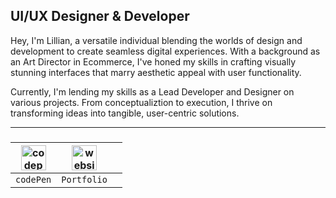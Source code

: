 ## UI/UX Designer & Developer
Hey, I'm Lillian, a versatile individual blending the worlds of design and development to create seamless digital experiences. With a background as an Art Director in Ecommerce, I've honed my skills in crafting visually stunning interfaces that marry aesthetic appeal with user functionality. 

Currently, I'm lending my skills as a Lead Developer and Designer on various projects. From conceptualiztion to execution, I thrive on transforming ideas into tangible, user-centric solutions. 

---
###

| [<img src='https://cdn.jsdelivr.net/npm/simple-icons@3.0.1/icons/codepen.svg' alt='codepen' height='40'>](https://codepen.io/Lillian-Benton)        | [<img src='https://cdn.jsdelivr.net/npm/simple-icons@3.0.1/icons/icloud.svg' alt='website' height='40'>](itslillianlayne.com)        |   |
| ------------- |:-------------:| -----:|
| `codePen`      | `Portfolio` |  |



<!--GITHUB_ACTIVITY:{"rows": 5, "raw": true}-->
